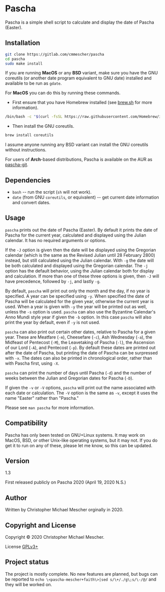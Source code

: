 # Pascha
Pascha is a simple shell script to calculate and display the date of Pascha
(Easter).

## Installation

``` sh
git clone https://gitlab.com/cmmescher/pascha
cd pascha
sudo make install
```

If you are running **MacOS** or any **BSD** variant, make sure you have the GNU
coreutils (or another date program equivalent to GNU date) installed and
available to be run as `gdate`.

For **MacOS** you can do this by running these commands.

- First ensure that you have Homebrew installed (see [brew.sh](https://brew.sh) for more
information).

``` sh
/bin/bash -c "$(curl -fsSL https://raw.githubusercontent.com/Homebrew/install/master/install.sh)"
```

- Then install the GNU coreutils.

``` sh
brew install coreutils
```

I assume anyone running any BSD variant can install the GNU coreutils without
instructions.

For users of **Arch**-based distributions, Pascha is available on the AUR as [pascha-git](https://aur.archlinux.org/packages/pascha-git).

## Dependencies

- `bash` -- run the script (`sh` will not work).
- `date` (from GNU `coreutils`, or equivalent) -- get current date information and
  convert dates.

## Usage

`pascha` prints out the date of Pascha (Easter). By default it prints the date
of Pascha for the current year, calculated and displayed using the Julian
calendar. It has no required arguments or options.

If the `-J` option is given then the date will be displayed using the Gregorian
calendar (which is the same as the Revised Julian until 28 February 2800)
instead, but still calculated using the Julian calendar. With `-g` the date will
be both calculated and displayed using the Gregorian calendar. The `-j` option
has the default behavior, using the Julian calendar both for display and
calculation. If more than one of these three options is given, then `-J` will
have precedence, followed by `-j`, and lastly `-g`.

By default, `pascha` will print out only the month and the day, if no year is
specified. A year can be specified using `-y`. When specified the date of Pascha
will be calculated for the given year, otherwise the current year is used. When
a year is given with `-y` the year will be printed out as well, unless the `-s`
option is used. `pascha` can also use the Byzantine Calendar's Anno Mundi style
year if given the `-b` option. In this case `pascha` will also print the year by
default, even if `-y` is not used.

`pascha` can also print out certain other dates, relative to Pascha for a given
year. These are Meatfare (`-m`), Cheesefare (`-c`), Ash Wednesday (`-a`), the
Midfeast of Pentecost (`-M`), the Leavetaking of Pascha (`-l`), the Ascension of
our Lord (`-A`), and Pentecost (`-p`). By default these dates are printed out
after the date of Pascha, but printing the date of Pascha can be surpressed with
`-x`. The dates can also be printed in chronological order, rather than with
Pascha first, using `-X`.

`pascha` can print the number of days until Pascha (`-d`) and the number of weeks
between the Julian and Gregorian dates for Pascha (`-D`).

If given the `-v` or `-V` options, `pascha` will print out the name associated
with each date or calculation. The `-V` option is the same as `-v`, except it
uses the name "Easter" rather than "Pascha."

Please see `man pascha` for more information.

## Compatibility

Pascha has only been tested on GNU+Linux systems. It may work on MacOS, BSD,
or other Unix-like operating systems, but it may not. If you do get it to run on
any of these, please let me know, so this can be updated.

## Version

1.3

First released publicly on Pascha 2020 (April 19, 2020 N.S.)

## Author

Written by Christopher Michael Mescher orginally in 2020.

## Copyright and License

Copyright © 2020 Christopher Michael Mescher.

License [GPLv3+](https://gnu.org/licenses/gpl.html)

## Project status

The project is mostly complete. No new features are planned, but bugs can be
reported to `echo \<pascha-mescher+faith\>|sed s/\+/./g\;s/\-/@/` and they will
be worked on.
